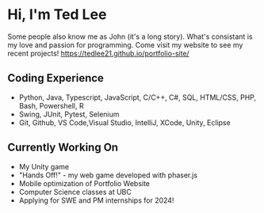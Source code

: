 # Hi, I'm Ted Lee
Some people also know me as John (it's a long story). What's consistant is my love and passion for programming.
Come visit my website to see my recent projects! https://tedlee21.github.io/portfolio-site/

## Coding Experience
- Python, Java, Typescript, JavaScript, C/C++, C#, SQL, HTML/CSS, PHP, Bash, Powershell, R
- Swing, JUnit, Pytest, Selenium
- Git, Github, VS Code,Visual Studio, IntelliJ, XCode, Unity, Eclipse
## Currently Working On
- My Unity game
- "Hands Off!" - my web game developed with phaser.js
- Mobile optimization of Portfolio Website
- Computer Science classes at UBC
- Applying for SWE and PM internships for 2024!

